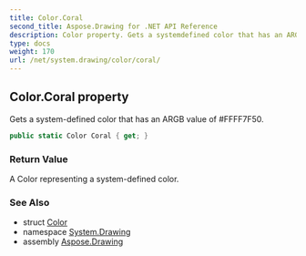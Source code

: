 ```yaml
---
title: Color.Coral
second_title: Aspose.Drawing for .NET API Reference
description: Color property. Gets a systemdefined color that has an ARGB value of FFFF7F50
type: docs
weight: 170
url: /net/system.drawing/color/coral/
---
```

## Color.Coral property

Gets a system-defined color that has an ARGB value of #FFFF7F50.

```csharp
public static Color Coral { get; }
```

### Return Value

A Color representing a system-defined color.

### See Also

* struct [Color](../)
* namespace [System.Drawing](../../color/)
* assembly [Aspose.Drawing](../../../)


